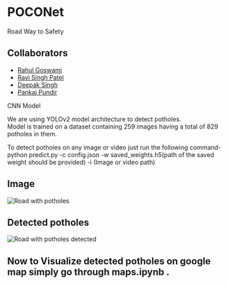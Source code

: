 # POCONet
Road Way to Safety

## Collaborators

- [Rahul Goswami](https://github.com/goswami-rahul)
- [Ravi Singh Patel](https://github.com/Ravisp946)
- [Deepak Singh](https://github.com/deepaksingh11)
- [Pankaj Pundir](https://github.com/pankaj-pundir)

CNN Model

We are using YOLOv2 model architecture to detect potholes.<br/>
Model is trained on a dataset containing 259 images having a total of 829 potholes in them.

To detect potholes on any image or video just run the following command- <br/>
python predict.py -c config.json -w saved_weights.h5(path of the saved weight should be provided) -i (Image or video path)

## Image

![Road with potholes](image/potholes63.jpg?raw=true "Road with Potholes")

## Detected potholes
![Road with potholes detected](image/potholes63_detected.jpg?raw=true "Road with Potholes Detected")


## Now to Visualize detected potholes on google map simply go through maps.ipynb . 
